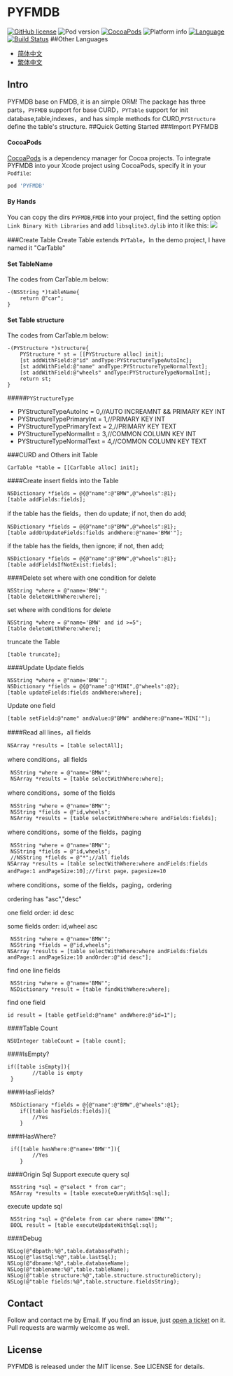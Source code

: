 PYFMDB
==========

[![GitHub license](https://img.shields.io/badge/license-MIT-blue.svg)]()
![Pod version](http://img.shields.io/cocoapods/v/PYFMDB.svg?style=flat)
[![CocoaPods](https://img.shields.io/cocoapods/metrics/doc-percent/PYFMDB.svg)]()
![Platform info](http://img.shields.io/cocoapods/p/PYFMDB.svg?style=flat)
[![Language](http://img.shields.io/badge/language-OC-brightgreen.svg?style=flat
)](https://en.wikipedia.org/wiki/Objective-C)
[![Build Status](https://api.travis-ci.org/iterrypeng/PYFMDB.svg?branch=master)](https://travis-ci.org/iterrypeng/PYFMDB)
##Other Languages
* [简体中文](README_ZH.md) 
* [繁体中文](README_TW.md)

## Intro
PYFMDB base on FMDB, it is an simple ORM!
The package has three parts，`PYFMDB` support for base CURD，`PYTable` support for init database,table,indexes，and has simple methods for CURD,`PYStructure` define the table's structure.
##Quick Getting Started
###Import PYFMDB
#### CocoaPods

[CocoaPods](http://cocoapods.org) is a dependency manager for Cocoa projects.
To integrate PYFMDB into your Xcode project using CocoaPods, specify it in your `Podfile`:

``` ruby
pod 'PYFMDB'
```
#### By Hands
You can copy the dirs `PYFMDB`,`FMDB` into your project, find the setting  option  `Link Binary With Libraries` and add `libsqlite3.dylib` into it like this:
![](http://blog.devtang.com/images/key-value-store-setup.jpg)

###Create Table
Create Table extends `PYTable`，In the demo project, I have named it "CarTable"
#### Set TableName
The codes from CarTable.m  below:
```
-(NSString *)tableName{
    return @"car";
}
```
#### Set Table structure
The codes from CarTable.m  below:
```
-(PYStructure *)structure{
    PYStructure * st = [[PYStructure alloc] init];
    [st addWithField:@"id" andType:PYStructureTypeAutoInc];
    [st addWithField:@"name" andType:PYStructureTypeNormalText];
    [st addWithField:@"wheels" andType:PYStructureTypeNormalInt];
    return st;
}
```
#####`PYStructureType`
* PYStructureTypeAutoInc = 0,//AUTO INCREAMNT && PRIMARY KEY INT
* PYStructureTypePrimaryInt = 1,//PRIMARY KEY INT
* PYStructureTypePrimaryText = 2,//PRIMARY KEY TEXT
* PYStructureTypeNormalInt = 3,//COMMON COLUMN KEY INT
* PYStructureTypeNormalText = 4,//COMMON COLUMN KEY TEXT

###CURD and Others
init Table
```
CarTable *table = [[CarTable alloc] init];
```
####Create 
insert fields into the Table
```
NSDictionary *fields = @{@"name":@"BMW",@"wheels":@1}; 
[table addFields:fields];
```
if the table has the fields，then  do update; if not, then do add;
```
NSDictionary *fields = @{@"name":@"BMW",@"wheels":@1};
[table addOrUpdateFields:fields andWhere:@"name='BMW'"];
```
if the table has the fields, then ignore; if not, then add;
```
NSDictionary *fields = @{@"name":@"BMW",@"wheels":@1};
[table addFieldsIfNotExist:fields];
```
####Delete
set where with one condition for delete
```
NSString *where = @"name='BMW'";
[table deleteWithWhere:where];
```
set where with conditions for delete
```
NSString *where = @"name='BMW' and id >=5";
[table deleteWithWhere:where];
```
truncate the Table
```
[table truncate];
```
####Update
Update fields
```
NSString *where = @"name='BMW'";
NSDictionary *fields = @{@"name":@"MINI",@"wheels":@2};
[table updateFields:fields andWhere:where];
```
Update one field
```
[table setField:@"name" andValue:@"BMW" andWhere:@"name='MINI'"];
```
####Read
all lines，all fields 
```
NSArray *results = [table selectAll];
```
where conditions，all fields
```
 NSString *where = @"name='BMW'";
 NSArray *results = [table selectWithWhere:where];
```
where conditions，some of the fields
```
 NSString *where = @"name='BMW'";
 NSString *fields = @"id,wheels";
 NSArray *results = [table selectWithWhere:where andFields:fields];
```
where conditions，some of the fields，paging
```
 NSString *where = @"name='BMW'";
 NSString *fields = @"id,wheels";
 //NSString *fields = @"*";//all fields 
NSArray *results = [table selectWithWhere:where andFields:fields andPage:1 andPageSize:10];//first page，pagesize=10
```
where conditions，some of the fields，paging，ordering

ordering has "asc","desc"

one field order: id desc

some fields order: id,wheel asc
```
 NSString *where = @"name='BMW'";
 NSString *fields = @"id,wheels";
NSArray *results = [table selectWithWhere:where andFields:fields andPage:1 andPageSize:10 andOrder:@"id desc"];
```
find one line fields
```
 NSString *where = @"name='BMW'";
 NSDictionary *result = [table findWithWhere:where];
```
find one field
```
id result = [table getField:@"name" andWhere:@"id=1"];
```
####Table Count
```
NSUInteger tableCount = [table count];
```
####IsEmpty?
```
if([table isEmpty]){
        //table is empty
 }
```
####HasFields?
```
 NSDictionary *fields = @{@"name":@"BMW",@"wheels":@1};
    if([table hasFields:fields]){
        //Yes
    }
```
####HasWhere?
```
 if([table hasWhere:@"name='BMW'"]){
        //Yes
    }
```

####Origin Sql Support
execute query sql
```
 NSString *sql = @"select * from car";
 NSArray *results = [table executeQueryWithSql:sql]; 
```
execute update sql
```
 NSString *sql = @"delete from car where name='BMW'";
 BOOL result = [table executeUpdateWithSql:sql];
```

####Debug
```
NSLog(@"dbpath:%@",table.databasePath);
NSLog(@"lastSql:%@",table.lastSql);
NSLog(@"dbname:%@",table.databaseName);
NSLog(@"tablename:%@",table.tableName);
NSLog(@"table structure:%@",table.structure.structureDictory);
NSLog(@"table fields:%@",table.structure.fieldsString);
```

## Contact

Follow and contact me by Email. If you find an issue, just [open a ticket](https://github.com/iterrypeng/PYFMDB/issues/new) on it. Pull requests are warmly welcome as well.

## License

PYFMDB is released under the MIT license. See LICENSE for details.
 
